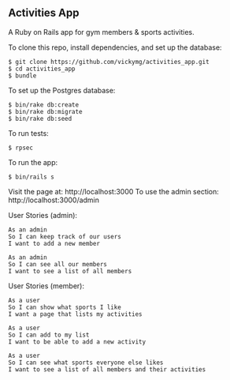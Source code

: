 Activities App
--------------

A Ruby on Rails app for gym members & sports activities.

To clone this repo, install dependencies, and set up the database:
```
$ git clone https://github.com/vickymg/activities_app.git
$ cd activities_app
$ bundle
```
To set up the Postgres database:
```
$ bin/rake db:create
$ bin/rake db:migrate
$ bin/rake db:seed

```
To run tests:
```
$ rpsec
```

To run the app:
```
$ bin/rails s
```
Visit the page at: http://localhost:3000
To use the admin section: http://localhost:3000/admin

User Stories (admin):
```
As an admin
So I can keep track of our users
I want to add a new member

As an admin
So I can see all our members
I want to see a list of all members
```

User Stories (member):
```
As a user
So I can show what sports I like
I want a page that lists my activities

As a user
So I can add to my list
I want to be able to add a new activity

As a user
So I can see what sports everyone else likes
I want to see a list of all members and their activities

```
